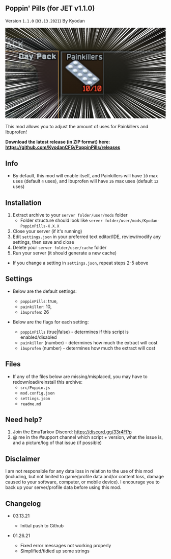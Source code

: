 Poppin' Pills (for JET v1.1.0)
----------------
Version `1.1.0` (`03.13.2021`)
By Kyodan

![Screenshot](cover.png)

This mod allows you to adjust the amount of uses for Painkillers and Ibuprofen!

**Download the latest release (in ZIP format) here: https://github.com/KyodanCFG/PoppinPills/releases**

## Info

- By default, this mod will enable itself, and Painkillers will have `10` max uses (default `4` uses), and Ibuprofen will have `26` max uses (default `12` uses)

## Installation

1. Extract archive to your `server folder/user/mods` folder 
    * Folder structure should look like `server folder/user/mods/Kyodan-PoppinPills-X.X.X`
2. Close your server (if it's running)
3. Edit `settings.json` in your preferred text editor/IDE, review/modify any settings, then save and close
4. Delete your `server folder/user/cache` folder
5. Run your server (it should generate a new cache)

* If you change a setting in `settings.json`, repeat steps 2-5 above

## Settings

- Below are the default settings:
    * `poppinPills`: true,
    * `painkiller`: 10,
    * `ibuprofen`: 26

- Below are the flags for each setting:
    * `poppinPills` (true|false)            - determines if this script is enabled/disabled
    * `painkiller` (number)                 - determines how much the extract will cost
    * `ibuprofen` (number)                  - determines how much the extract will cost

## Files

- If any of the files below are missing/misplaced, you may have to redownload/reinstall this archive:
    * `src/Poppin.js`
    * `mod.config.json`
    * `settings.json`
    * `readme.md`

## Need help?

1. Join the EmuTarkov Discord: https://discord.gg/33r4FPp
2. @ me in the #support channel which script + version, what the issue is, and a picture/log of that issue (if possible)

## Disclaimer

I am not responsible for any data loss in relation to the use of this mod (including, but not limited to game/profile data and/or content loss, damage caused to your software, computer, or mobile device). I encourage you to back up your server/profile data before using this mod.

## Changelog

- 03.13.21
    * Initial push to Github
	
- 01.26.21
    * Fixed error messages not working properly
    * Simplified/tidied up some strings
